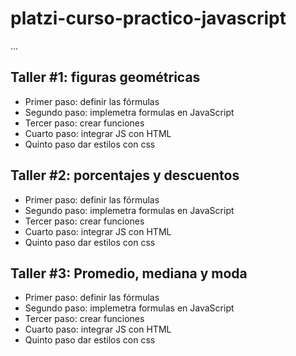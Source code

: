 # platzi-curso-practico-javascript

...

## Taller #1: figuras geométricas

- Primer paso: definir las fórmulas
- Segundo paso: implemetra formulas en JavaScript
- Tercer paso: crear funciones
- Cuarto paso: integrar JS con HTML
- Quinto paso dar estilos con css

## Taller #2: porcentajes y descuentos

- Primer paso: definir las fórmulas
- Segundo paso: implemetra formulas en JavaScript
- Tercer paso: crear funciones
- Cuarto paso: integrar JS con HTML
- Quinto paso dar estilos con css

## Taller #3: Promedio, mediana y moda

- Primer paso: definir las fórmulas
- Segundo paso: implemetra formulas en JavaScript
- Tercer paso: crear funciones
- Cuarto paso: integrar JS con HTML
- Quinto paso dar estilos con css